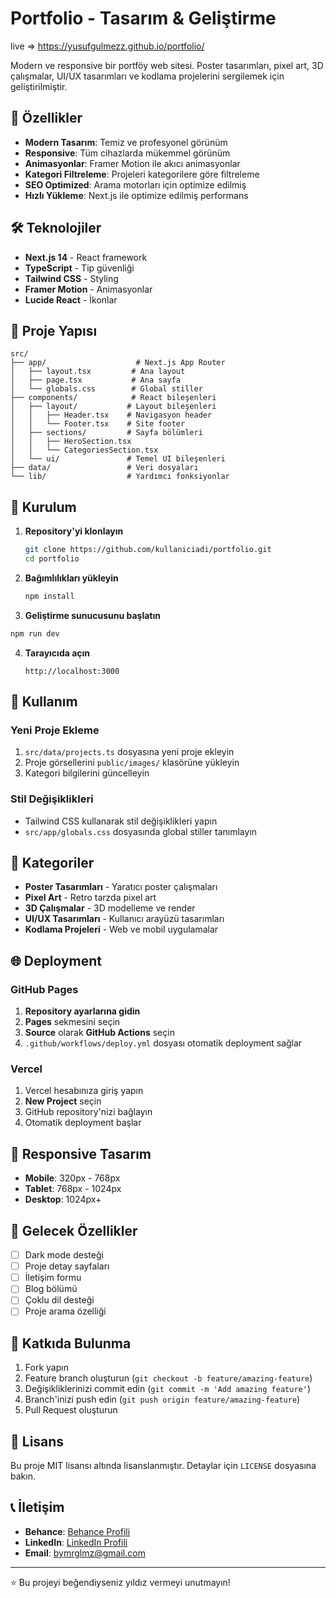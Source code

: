 # Portfolio - Tasarım & Geliştirme

live => https://yusufgulmezz.github.io/portfolio/

Modern ve responsive bir portföy web sitesi. Poster tasarımları, pixel art, 3D çalışmalar, UI/UX tasarımları ve kodlama projelerini sergilemek için geliştirilmiştir.

## 🚀 Özellikler

- **Modern Tasarım**: Temiz ve profesyonel görünüm
- **Responsive**: Tüm cihazlarda mükemmel görünüm
- **Animasyonlar**: Framer Motion ile akıcı animasyonlar
- **Kategori Filtreleme**: Projeleri kategorilere göre filtreleme
- **SEO Optimized**: Arama motorları için optimize edilmiş
- **Hızlı Yükleme**: Next.js ile optimize edilmiş performans

## 🛠️ Teknolojiler

- **Next.js 14** - React framework
- **TypeScript** - Tip güvenliği
- **Tailwind CSS** - Styling
- **Framer Motion** - Animasyonlar
- **Lucide React** - İkonlar

## 📁 Proje Yapısı

```
src/
├── app/                    # Next.js App Router
│   ├── layout.tsx         # Ana layout
│   ├── page.tsx           # Ana sayfa
│   └── globals.css        # Global stiller
├── components/            # React bileşenleri
│   ├── layout/           # Layout bileşenleri
│   │   ├── Header.tsx    # Navigasyon header
│   │   └── Footer.tsx    # Site footer
│   ├── sections/         # Sayfa bölümleri
│   │   ├── HeroSection.tsx
│   │   └── CategoriesSection.tsx
│   └── ui/               # Temel UI bileşenleri
├── data/                 # Veri dosyaları
└── lib/                  # Yardımcı fonksiyonlar
```

## 🚀 Kurulum

1. **Repository'yi klonlayın**
   ```bash
   git clone https://github.com/kullaniciadi/portfolio.git
   cd portfolio
   ```

2. **Bağımlılıkları yükleyin**
   ```bash
   npm install
   ```

3. **Geliştirme sunucusunu başlatın**
```bash
npm run dev
   ```

4. **Tarayıcıda açın**
   ```
   http://localhost:3000
   ```

## 📝 Kullanım

### Yeni Proje Ekleme

1. `src/data/projects.ts` dosyasına yeni proje ekleyin
2. Proje görsellerini `public/images/` klasörüne yükleyin
3. Kategori bilgilerini güncelleyin

### Stil Değişiklikleri

- Tailwind CSS kullanarak stil değişiklikleri yapın
- `src/app/globals.css` dosyasında global stiller tanımlayın

## 🎨 Kategoriler

- **Poster Tasarımları** - Yaratıcı poster çalışmaları
- **Pixel Art** - Retro tarzda pixel art
- **3D Çalışmalar** - 3D modelleme ve render
- **UI/UX Tasarımları** - Kullanıcı arayüzü tasarımları
- **Kodlama Projeleri** - Web ve mobil uygulamalar

## 🌐 Deployment

### GitHub Pages

1. **Repository ayarlarına gidin**
2. **Pages** sekmesini seçin
3. **Source** olarak **GitHub Actions** seçin
4. `.github/workflows/deploy.yml` dosyası otomatik deployment sağlar

### Vercel

1. Vercel hesabınıza giriş yapın
2. **New Project** seçin
3. GitHub repository'nizi bağlayın
4. Otomatik deployment başlar

## 📱 Responsive Tasarım

- **Mobile**: 320px - 768px
- **Tablet**: 768px - 1024px
- **Desktop**: 1024px+

## 🎯 Gelecek Özellikler

- [ ] Dark mode desteği
- [ ] Proje detay sayfaları
- [ ] İletişim formu
- [ ] Blog bölümü
- [ ] Çoklu dil desteği
- [ ] Proje arama özelliği

## 🤝 Katkıda Bulunma

1. Fork yapın
2. Feature branch oluşturun (`git checkout -b feature/amazing-feature`)
3. Değişikliklerinizi commit edin (`git commit -m 'Add amazing feature'`)
4. Branch'inizi push edin (`git push origin feature/amazing-feature`)
5. Pull Request oluşturun

## 📄 Lisans

Bu proje MIT lisansı altında lisanslanmıştır. Detaylar için `LICENSE` dosyasına bakın.

## 📞 İletişim

- **Behance**: [Behance Profili](https://behance.net/designeverythink)
- **LinkedIn**: [LinkedIn Profili](https://linkedin.com/in/yusufgulmz)
- **Email**: bymrglmz@gmail.com

---

⭐ Bu projeyi beğendiyseniz yıldız vermeyi unutmayın!
